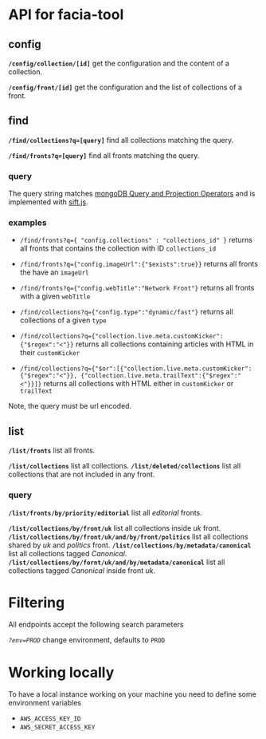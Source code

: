 # API for facia-tool

## config

__`/config/collection/[id]`__ get the configuration and the content of a collection.

__`/config/front/[id]`__ get the configuration and the list of collections of a front.

## find

__`/find/collections?q=[query]`__ find all collections matching the query.

__`/find/fronts?q=[query]`__ find all fronts matching the query.

### query

The query string matches [mongoDB Query and Projection Operators](http://docs.mongodb.org/manual/reference/operator/query/) and is implemented with [sift.js](https://github.com/crcn/sift.js).

### examples

* `/find/fronts?q={ "config.collections" : "collections_id" }` returns all fronts that contains the collection with ID `collections_id`

* `/find/fronts?q={"config.imageUrl":{"$exists":true}}` returns all fronts the have an `imageUrl`

* `/find/fronts?q={"config.webTitle":"Network Front"}` returns all fronts with a given `webTitle`

* `/find/collections?q={"config.type":"dynamic/fast"}` returns all collections of a given `type`

* `/find/collections?q={"collection.live.meta.customKicker":{"$regex":"<"}}` returns all collections containing articles with HTML in their `customKicker`

* `/find/collections?q={"$or":[{"collection.live.meta.customKicker":{"$regex":"<"}}, {"collection.live.meta.trailText":{"$regex":"<"}}]}` returns all collections with HTML either in `customKicker` or `trailText`


Note, the query must be url encoded.

## list

__`/list/fronts`__ list all fronts.

__`/list/collections`__ list all collections.
__`/list/deleted/collections`__ list all collections that are not included in any front.

### query

__`/list/fronts/by/priority/editorial`__ list all _editorial_ fronts.

__`/list/collections/by/front/uk`__ list all collections inside _uk_ front.
__`/list/collections/by/front/uk/and/by/front/politics`__ list all collections shared by _uk_ and _politics_ front.
__`/list/collections/by/metadata/canonical`__ list all collections tagged _Canonical_.
__`/list/collections/by/fornt/uk/and/by/metadata/canonical`__ list all collections tagged _Canonical_ inside front _uk_.

# Filtering

All endpoints accept the following search parameters

_`?env=PROD`_ change environment, defaults to `PROD`

# Working locally

To have a local instance working on your machine you need to define some environment variables

* `AWS_ACCESS_KEY_ID`
* `AWS_SECRET_ACCESS_KEY`
